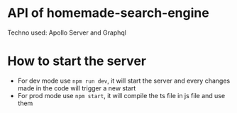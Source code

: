 # API of homemade-search-engine

Techno used: Apollo Server and Graphql

# How to start the server

- For dev mode use `npm run dev`, it will start the server and every changes made in the code will trigger a new start
- For prod mode use `npm start`, it will compile the ts file in js file and use them
